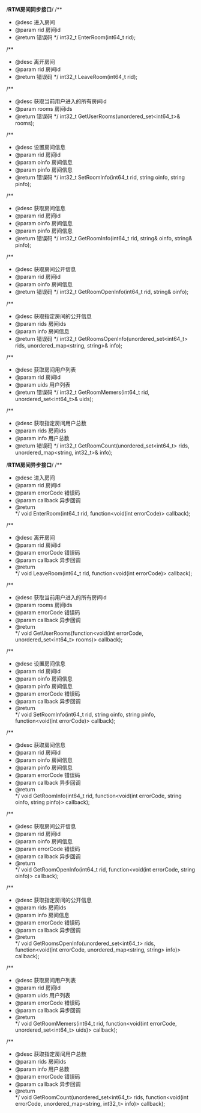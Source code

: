 /**************************************RTM房间同步接口**************************************/	
/**
* @desc		进入房间
* @param	rid				房间id
* @return 	错误码
*/
int32_t EnterRoom(int64_t rid);

/**
* @desc		离开房间
* @param	rid				房间id
* @return 	错误码
*/
int32_t LeaveRoom(int64_t rid);

/**
* @desc		获取当前用户进入的所有房间id
* @param	rooms			房间ids
* @return 	错误码
*/
int32_t GetUserRooms(unordered_set<int64_t>& rooms);

/**
* @desc		设置房间信息
* @param	rid				房间id
* @param	oinfo			房间信息
* @param	pinfo			房间信息
* @return 	错误码
*/
int32_t SetRoomInfo(int64_t rid, string oinfo, string pinfo);

/**
* @desc		获取房间信息
* @param	rid				房间id
* @param	oinfo			房间信息
* @param	pinfo			房间信息
* @return 	错误码
*/
int32_t GetRoomInfo(int64_t rid, string& oinfo, string& pinfo);

/**
* @desc		获取房间公开信息
* @param	rid				房间id
* @param	oinfo			房间信息
* @return 	错误码
*/
int32_t GetRoomOpenInfo(int64_t rid, string& oinfo);

/**
* @desc		获取指定房间的公开信息
* @param	rids			房间ids
* @param	info			房间信息
* @return 	错误码
*/
int32_t GetRoomsOpenInfo(unordered_set<int64_t> rids, unordered_map<string, string>& info);

/**
* @desc		获取房间用户列表
* @param	rid				房间id
* @param	uids			用户列表
* @return 	错误码
*/
int32_t GetRoomMemers(int64_t rid, unordered_set<int64_t>& uids);

/**
* @desc		获取指定房间用户总数
* @param	rids			房间ids
* @param	info			用户总数
* @return 	错误码
*/
int32_t GetRoomCount(unordered_set<int64_t> rids, unordered_map<string, int32_t>& info);


/**************************************RTM房间异步接口**************************************/
/**
* @desc		进入房间
* @param	rid				房间id
* @param	errorCode		错误码
* @param	callback		异步回调
* @return 	
*/
void EnterRoom(int64_t rid, function<void(int errorCode)> callback);

/**
* @desc		离开房间
* @param	rid				房间id
* @param	errorCode		错误码
* @param	callback		异步回调
* @return 	
*/
void LeaveRoom(int64_t rid, function<void(int errorCode)> callback);

/**
* @desc		获取当前用户进入的所有房间id
* @param	rooms			房间ids
* @param	errorCode		错误码
* @param	callback		异步回调
* @return 	
*/
void GetUserRooms(function<void(int errorCode, unordered_set<int64_t> rooms)> callback);

/**
* @desc		设置房间信息
* @param	rid				房间id
* @param	oinfo			房间信息
* @param	pinfo			房间信息
* @param	errorCode		错误码
* @param	callback		异步回调
* @return 	
*/
void SetRoomInfo(int64_t rid, string oinfo, string pinfo, function<void(int errorCode)> callback);

/**
* @desc		获取房间信息
* @param	rid				房间id
* @param	oinfo			房间信息
* @param	pinfo			房间信息
* @param	errorCode		错误码
* @param	callback		异步回调
* @return 	
*/
void GetRoomInfo(int64_t rid, function<void(int errorCode, string oinfo, string pinfo)> callback);

/**
* @desc		获取房间公开信息
* @param	rid				房间id
* @param	oinfo			房间信息
* @param	errorCode		错误码
* @param	callback		异步回调
* @return 	
*/
void GetRoomOpenInfo(int64_t rid, function<void(int errorCode, string oinfo)> callback);

/**
* @desc		获取指定房间的公开信息
* @param	rids			房间ids
* @param	info			房间信息
* @param	errorCode		错误码
* @param	callback		异步回调
* @return 	
*/
void GetRoomsOpenInfo(unordered_set<int64_t> rids, function<void(int errorCode, unordered_map<string, string> info)> callback);

/**
* @desc		获取房间用户列表
* @param	rid				房间id
* @param	uids			用户列表
* @param	errorCode		错误码
* @param	callback		异步回调
* @return 	
*/
void GetRoomMemers(int64_t rid, function<void(int errorCode, unordered_set<int64_t> uids)> callback);

/**
* @desc		获取指定房间用户总数
* @param	rids			房间ids
* @param	info			用户总数
* @param	errorCode		错误码
* @param	callback		异步回调
* @return 	
*/
void GetRoomCount(unordered_set<int64_t> rids, function<void(int errorCode, unordered_map<string, int32_t> info)> callback);
